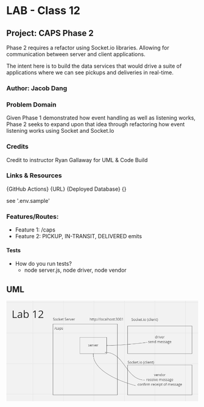 # LAB - Class 12

## Project: CAPS Phase 2
Phase 2 requires a refactor using Socket.io libraries. Allowing for communication between server and client applications.

The intent here is to build the data services that would drive a suite of applications where we can see pickups and deliveries in real-time.

### Author: Jacob Dang

### Problem Domain
Given Phase 1 demonstrated how event handling as well as listening works, 
Phase 2 seeks to expand upon that idea through refactoring how event listening works using Socket and Socket.Io


### Credits
Credit to instructor Ryan Gallaway for UML & Code Build

### Links & Resources
{GitHub Actions} {URL}
{Deployed Database} {}

see '.env.sample'

### Features/Routes:
- Feature 1: /caps
- Feature 2: PICKUP, IN-TRANSIT, DELIVERED emits


#### Tests
- How do you run tests?
    - node server.js, node driver, node vendor

## UML
![UML](./assets/lab12-image.png)
